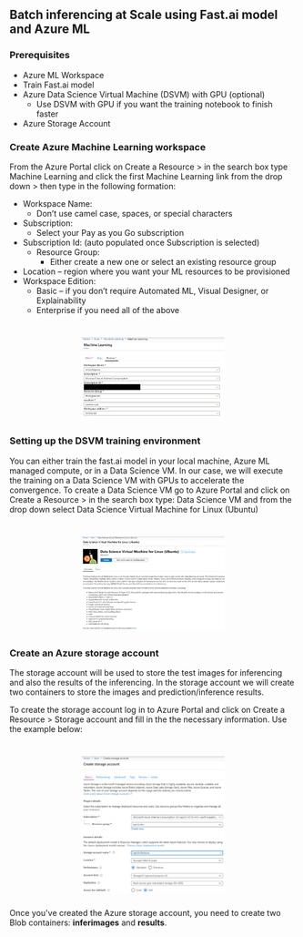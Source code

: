 ## Batch inferencing at Scale using Fast.ai model and Azure ML

### Prerequisites

-	Azure ML Workspace
-	Train Fast.ai model
-	Azure Data Science Virtual Machine (DSVM) with GPU  (optional)
    - Use DSVM with GPU if you want the training notebook to finish faster
-   Azure Storage Account


### Create Azure Machine Learning workspace
From the Azure Portal click on Create a Resource  > in the search box type Machine Learning and click the first Machine Learning link from the drop down > then type in the following formation:
-	Workspace Name:
	- Don’t use camel case, spaces, or special characters
- 	Subscription: 
	- Select your Pay as you Go subscription
-	Subscription Id: (auto populated once Subscription is selected)
	- Resource Group: 
		- Either create a new one or select an existing resource group
-	Location – region where you want your ML resources to be provisioned 
-	Workspace Edition:
	- Basic – if you don’t require Automated ML, Visual Designer, or Explainability
	- Enterprise if you need all of the above

<h1 align="center">
    <a href="#" title="Create Azure ML Workspace">
    <img width=50% alt="" src="azureml-1.png"> </a>
    <br>
</h1>

### Setting up the DSVM training environment 

<p>
	You can either train the fast.ai model in your local machine, Azure ML managed compute, or in a Data Science VM. In our case, we will execute the training on a Data Science VM with GPUs to accelerate the convergence. To create a Data Science VM go to Azure Portal and click on Create a Resource > in the search box type: Data Science VM and from the drop down select Data Science Virtual Machine for Linux (Ubuntu)  
</p>

<h1 align="center">
    <a href="#" title="Create DSVM">
    <img width=50% alt="" src="dsvm-2.png"> </a>
    <br>
</h1>

### Create an Azure storage account
<p>
	The storage account will be used to store the test images for inferencing and also the results of the inferencing. In the storage account we will create two containers to store the images and prediction/inference results.
</p>
<p>
To create the storage account log in to Azure Portal and click on Create a Resource > Storage account and fill in the the necessary information. Use the example below:
</p>
<h1 align="center">
    <a href="#" title="Create Azure Storage account">
    <img width=50% alt="" src="storageacc-3.png"> </a>
    <br>
</h1>
<p>
    Once you've created the Azure storage account, you need to create two Blob containers: <b>inferimages</b> and <b>results</b>.
</p>


